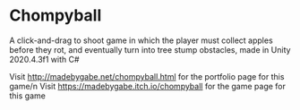 # Chompyball
 A click-and-drag to shoot game in which the player must collect apples before they rot, and eventually turn into tree stump obstacles, made in Unity 2020.4.3f1 with C#

Visit http://madebygabe.net/chompyball.html for the portfolio page for this game/n
Visit https://madebygabe.itch.io/chompyball for the game page for this game
